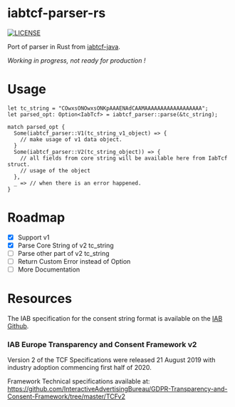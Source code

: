 # iabtcf-parser-rs

[![LICENSE](https://img.shields.io/badge/license-MIT-blue.svg)](LICENSE)

Port of parser in Rust from [iabtcf-java](https://github.com/InteractiveAdvertisingBureau/iabtcf-java).

*Working in progress, not ready for production !*

# Usage

```
let tc_string = "COwxsONOwxsONKpAAAENAdCAAMAAAAAAAAAAAAAAAAAA";
let parsed_opt: Option<IabTcf> = iabtcf_parser::parse(&tc_string);

match parsed_opt {
  Some(iabtcf_parser::V1(tc_string_v1_object) => {
    // make usage of v1 data object.
  }
  Some(iabtcf_parser::V2(tc_string_object)) => {
    // all fields from core string will be available here from IabTcf struct.
    // usage of the object
  },
  _ => // when there is an error happened.
}
```

# Roadmap

- [x] Support v1
- [x] Parse Core String of v2 tc_string
- [ ] Parse other part of v2 tc_string
- [ ] Return Custom Error instead of Option
- [ ] More Documentation

# Resources

The IAB specification for the consent string format is available on the [IAB Github](https://github.com/InteractiveAdvertisingBureau/GDPR-Transparency-and-Consent-Framework/tree/master/TCFv2).

### IAB Europe Transparency and Consent Framework v2
Version 2 of the TCF Specifications were released 21 August 2019 with industry adoption commencing first half of 2020.

Framework Technical specifications available at: https://github.com/InteractiveAdvertisingBureau/GDPR-Transparency-and-Consent-Framework/tree/master/TCFv2

